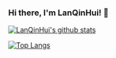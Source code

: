 ### Hi there, I'm LanQinHui! 👋 

<!--
**LanQinHui/LanQinHui** is a ✨ _special_ ✨ repository because its `README.md` (this file) appears on your GitHub profile.

Here are some ideas to get you started:

🔭 I’m currently working on ...
🌱 I’m currently learning ...
- 👯 I’m looking to collaborate on ...
- 🤔 I’m looking for help with ...
- 💬 Ask me about ...
- 📫 How to reach me: ...
- 😄 Pronouns: ...
- ⚡ Fun fact: ...
-->
[![LanQinHui's github stats](https://github-readme-stats.vercel.app/api?username=LanQinHui&show_icons=true&theme=shades-of-purple "![LanQinHui's github stats")](https://github.com/anuraghazra/github-readme-stats)

[![Top Langs](https://github-readme-stats.vercel.app/api/top-langs/?username=LanQinHui)](https://github.com/anuraghazra/github-readme-stats)
